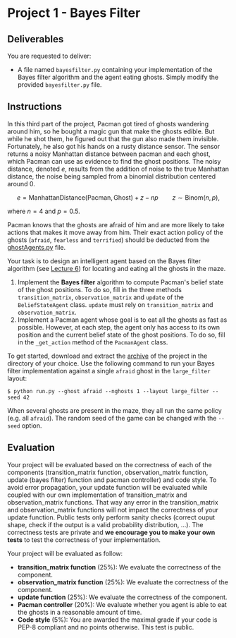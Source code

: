 # Project 1 - Bayes Filter

## Deliverables

You are requested to deliver:
- A file named `bayesfilter.py` containing your implementation of the Bayes filter algorithm and the agent eating ghosts. Simply modify the provided `bayesfilter.py` file.

## Instructions

In this third part of the project, Pacman got tired of ghosts wandering around him, so he bought a magic gun that make the ghosts edible. But while he shot them, he figured out that the gun also made them invisible. Fortunately, he also got his hands on a rusty distance sensor. The sensor returns a noisy Manhattan distance between pacman and each ghost, which Pacman can use as evidence to find the ghost positions. The noisy distance, denoted $e$, results from the addition of noise to the true Manhattan distance, the noise being sampled from a binomial distribution centered around 0. 

$$e = \text{ManhattanDistance}(\text{Pacman}, \text{Ghost}) + z - np \qquad z \sim \text{Binom}(n, p),$$

where $n=4$ and $p=0.5$.

Pacman knows that the ghosts are afraid of him and are more likely to take actions that makes it move away from him. Their exact action policy of the ghosts (`afraid`, `fearless` and `terrified`) should be deducted from the [ghostAgents.py](pacman_module/ghostAgents.py) file.

Your task is to design an intelligent agent based on the Bayes filter algorithm (see [Lecture 6](https://glouppe.github.io/info8006-introduction-to-ai/?p=lecture6.md)) for locating and eating all the ghosts in the maze.

1. Implement the **Bayes filter** algorithm to compute Pacman's belief state of the ghost positions. To do so, fill in the three methods `transition_matrix`, `observation_matrix` and `update` of the `BeliefStateAgent` class. `update` must rely on `transition_matrix` and `observation_matrix`.
2. Implement a Pacman agent whose goal is to eat all the ghosts as fast as possible. However, at each step, the agent only has access to its own position and the current belief state of the ghost positions. To do so, fill in the `_get_action` method of the `PacmanAgent` class.

To get started, download and extract the [archive](../project2.zip?raw=true) of the project in the directory of your choice. Use the following command to run your Bayes filter implementation against a single `afraid` ghost in the `large_filter` layout:
```console
$ python run.py --ghost afraid --nghosts 1 --layout large_filter --seed 42
```
When several ghosts are present in the maze, they all run the same policy (e.g. all `afraid`). The random seed of the game can be changed with the `--seed` option.

## Evaluation
Your project will be evaluated based on the correctness of each of the components (transition_matrix function, observation_matrix function, update (bayes filter) function and pacman controller) and code style. To avoid error propagation, your update function will be evaluated while coupled with our own implementation of transition_matrix and observation_matrix functions. That way any error in the transition_matrix and observation_matrix functions will not impact the correctness of your update function. Public tests only perform sanity checks (correct ouput shape, check if the output is a valid probability distribution, ...). The correctness tests are private and **we encourage you to make your own tests** to test the correctness of your implementation. 

Your project will be evaluated as follow:

- **transition_matrix function** (25%): We evaluate the correctness of the component.
- **observation_matrix function** (25%): We evaluate the correctness of the component.
- **update function** (25%): We evaluate the correctness of the component.
- **Pacman controller** (20%): We evaluate whether you agent is able to eat the ghosts in a reasonable amount of time.
- **Code style** (5%): You are awarded the maximal grade if your code is PEP-8 compliant and no points otherwise. This test is public.
